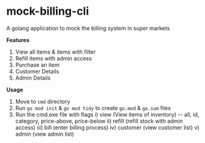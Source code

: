 # mock-billing-cli
A golang application to mock the billing system in super markets

**Features**

1. View all items & items with filter
2. Refill items with admin access
3. Purchase an item
4. Customer Details
5. Admin Details

**Usage**

1. Move to `cmd` directory
2. Run `go mod init` & `go mod tidy` to create `go.mod` & `go.sum` files
3. Run the cmd.exe file with flags
   i)    view (View items of inventory)
         -- all, id, category, price-above, price-below
   ii)   refill (refill stock with admin access)
   iii)  bill (enter billing process)
   iv)   customer (view customer list)
    v)   admin (view admin list)


